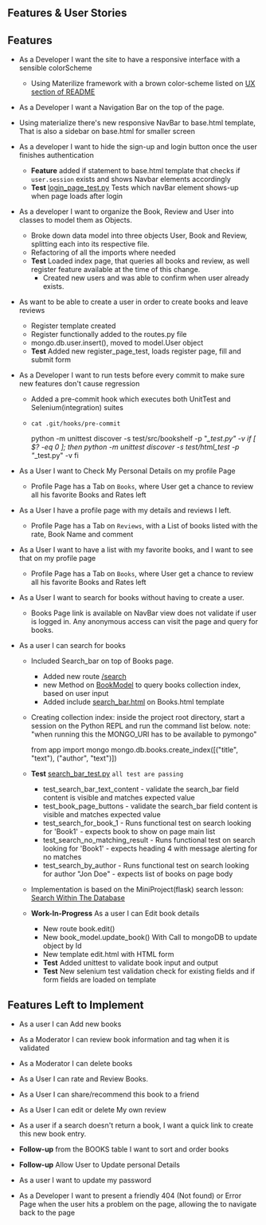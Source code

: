 Features & User Stories
---

## Features

- As a Developer I want the site to have a responsive interface with a sensible colorScheme
  - Using Materilize framework with a brown color-scheme listed
    on [UX section of README](https://github.com/diogo-pessoa/the-bookshelf#ux)

- As a Developer I want a Navigation Bar on the top of the page.
- Using materialize there's new responsive NavBar to base.html template, That is also a sidebar on base.html for smaller
  screen

- As a developer I want to hide the sign-up and login button once the user finishes authentication
  - **Feature** added if statement to base.html template that checks if `user.session` exists and shows Navbar elements
    accordingly
  - **Test** [login_page_test.py](https://github.com/diogo-pessoa/the-bookshelf/blob/master/test/html_test/login_page_test.py)
    Tests which navBar element shows-up when page loads after login
- As a developer I want to organize the Book, Review and User into classes to model them as Objects.
  - Broke down data model into three objects User, Book and Review, splitting each into its respective file.
  - Refactoring of all the imports where needed
  - **Test** Loaded index page, that queries all books and review, as well register feature available at the time of
    this change.
    - Created new users and was able to confirm when user already exists.
- As want to be able to create a user in order to create books and leave reviews
  - Register template created
  - Register functionally added to the routes.py file
  - mongo.db.user.insert(), moved to model.User object
  - **Test** Added new register_page_test, loads register page, fill and submit form
  
- As a Developer I want to run tests before every commit to make sure new features don't cause regression
  - Added a pre-commit hook which executes both UnitTest and Selenium(integration) suites
  - `cat .git/hooks/pre-commit`
    
      
      python -m unittest discover -s test/src/bookshelf -p "*_test.py" -v
      if [ $? -eq 0 ]; then
            python -m unittest discover -s test/html_test -p "*_test.py" -v
      fi

- As a User I want to Check My Personal Details on my profile Page
  - Profile Page has a Tab on `Books`, where User get a chance to review all his favorite Books and Rates left

- As a User I have a profile page with my details and reviews I left.
  - Profile Page has a Tab on `Reviews`, with a List of books listed with the rate, Book Name and comment

- As a User I want to have a list with my favorite books, and I want to see that on my profile page
  - Profile Page has a Tab on `Books`, where User get a chance to review all his favorite Books and Rates left
  
- As a User I want to search for books without having to create a user.
  - Books Page link is available on NavBar view does not validate if user is logged in. Any anonymous access can visit the page and query for books.
  
- As a user I can search for books
  - Included Search_bar on top of Books page. 
    - Added new route [/search](https://github.com/diogo-pessoa/the-bookshelf/blob/master/app/book/views.py)
    - new Method on [BookModel](https://github.com/diogo-pessoa/the-bookshelf/blob/master/app/model/book_model.py) to query books collection index, based on user input
    - Added include [search_bar.html](https://github.com/diogo-pessoa/the-bookshelf/blob/master/app/book/templates/search_bar.html) on Books.html template 
  - Creating collection index:
    inside the project root directory, start a session on the Python REPL  and run the command list below.
      note: "when running this the MONGO_URI has to be available to pymongo"


     from app import mongo
     mongo.db.books.create_index([("title", "text"), ("author", "text")])
 

  - **Test** [search_bar_test.py](https://github.com/diogo-pessoa/the-bookshelf/blob/master/test/html_test/search_bar_test.py)
    `all test are passing`
    - test_search_bar_text_content - validate the search_bar field content is visible and matches expected value
    - test_book_page_buttons - validate the search_bar field content is visible and matches expected value
    - test_search_for_book_1 - Runs functional test on search looking for 'Book1' - expects book to show on page main list
    - test_search_no_matching_result - Runs functional test on search looking for 'Book1' - expects heading 4 with message alerting for no matches
    - test_search_by_author - Runs functional test on search looking for author "Jon Doe" - expects list  of books on page body
  
  - Implementation is based on the MiniProject(flask) search lesson: [Search Within The Database](https://learn.codeinstitute.net/courses/course-v1:CodeInstitute+DCP101+2017_T3/courseware/9e2f12f5584e48acb3c29e9b0d7cc4fe/0d4e3419132440d9b2c0943f80dc54a8/)

  - **Work-In-Progress** As a user I can Edit book details
    - New route book.edit()
    - New book_model.update_book() With Call to mongoDB to update object by Id
    - New template edit.html with HTML form
    - **Test** Added unittest to validate book input and output 
    - **Test** New selenium test validation check for existing fields and if form fields are loaded on template

## Features Left to Implement

- As a user I can Add new books


- As a Moderator I can review book information and tag when it is validated

- As a Moderator I can delete books

- As a User I can rate and Review Books.

- As a User I can share/recommend this book to a friend

- As a User I can edit or delete My own review

-  As a user if a search doesn't return a book, I want a quick link to create this new book entry.

- **Follow-up** from the BOOKS table I want to sort and order books

- **Follow-up** Allow User to Update personal Details

- As a user I want to update my password 

- As a Developer I want to present a friendly 404 (Not found) or Error Page when the user hits a problem on the page, allowing the to navigate back to the page 